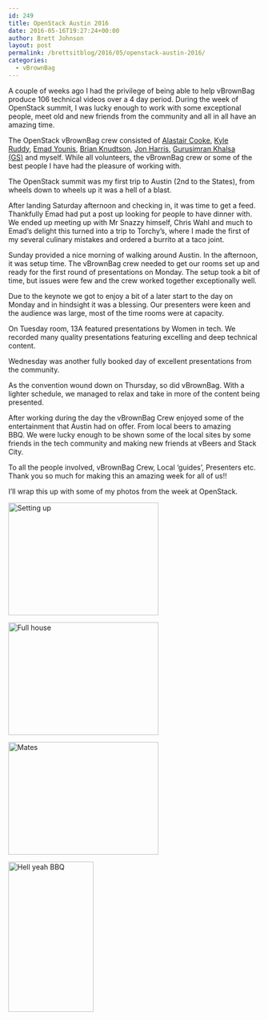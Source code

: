```yaml
---
id: 249
title: OpenStack Austin 2016
date: 2016-05-16T19:27:24+00:00
author: Brett Johnson
layout: post
permalink: /brettsitblog/2016/05/openstack-austin-2016/
categories:
  - vBrownBag
---
```

A couple of weeks ago I had the privilege of being able to help vBrownBag produce 106 technical videos over a 4 day period. During the week of OpenStack summit, I was lucky enough to work with some exceptional people, meet old and new friends from the community and all in all have an amazing time.

The OpenStack vBrownBag crew consisted of [Alastair Cooke](https://twitter.com/DemitasseNZ), [Kyle Ruddy](https://twitter.com/kmruddy), [Emad Younis](https://twitter.com/Emad_Younis), [Brian Knudtson](https://twitter.com/bknudtson), [Jon Harris](https://twitter.com/JonOnDaCloud), [Gurusimran Khalsa (GS)](https://twitter.com/gurusimran) and myself. While all volunteers, the vBrownBag crew or some of the best people I have had the pleasure of working with.

The OpenStack summit was my first trip to Austin (2nd to the States), from wheels down to wheels up it was a hell of a blast.

After landing Saturday afternoon and checking in, it was time to get a feed. Thankfully Emad had put a post up looking for people to have dinner with. We ended up meeting up with Mr Snazzy himself, Chris Wahl and much to Emad&#8217;s delight this turned into a trip to Torchy&#8217;s, where I made the first of my several culinary mistakes and ordered a burrito at a taco joint.

Sunday provided a nice morning of walking around Austin. In the afternoon, it was setup time. The vBrownBag crew needed to get our rooms set up and ready for the first round of presentations on Monday. The setup took a bit of time, but issues were few and the crew worked together exceptionally well.

Due to the keynote we got to enjoy a bit of a later start to the day on Monday and in hindsight it was a blessing. Our presenters were keen and the audience was large, most of the time rooms were at capacity.

On Tuesday room, 13A featured presentations by Women in tech. We recorded many quality presentations featuring excelling and deep technical content.

Wednesday was another fully booked day of excellent presentations from the community.

As the convention wound down on Thursday, so did vBrownBag. With a lighter schedule, we managed to relax and take in more of the content being presented.

<p style="text-align: left;">
  After working during the day the vBrownBag Crew enjoyed some of the entertainment that Austin had on offer. From local beers to amazing BBQ. We were lucky enough to be shown some of the local sites by some friends in the tech community and making new friends at vBeers and Stack City.
</p>

<p style="text-align: left;">
  To all the people involved, vBrownBag Crew, Local &#8216;guides&#8217;, Presenters etc. Thank you so much for making this an amazing week for all of us!!
</p>

<p style="text-align: left;">
  I&#8217;ll wrap this up with some of my photos from the week at OpenStack.
</p>

<p style="text-align: left;">
  <a href="https://sdbrett.com/BrettsITBlog/wp-content/uploads/2016/05/Photo-25-04-2016-6-33-48-AM-CROP.jpg"><img class="alignleft wp-image-274 size-medium" src="https://sdbrett.com/BrettsITBlog/wp-content/uploads/2016/05/Photo-25-04-2016-6-33-48-AM-CROP-300x225.jpg" alt="Setting up" width="300" height="225" srcset="https://sdbrett.com/assets/images2016/05/Photo-25-04-2016-6-33-48-AM-CROP-300x225.jpg 300w, https://sdbrett.com/assets/images2016/05/Photo-25-04-2016-6-33-48-AM-CROP-768x576.jpg 768w, https://sdbrett.com/assets/images2016/05/Photo-25-04-2016-6-33-48-AM-CROP-1024x768.jpg 1024w" sizes="(max-width: 300px) 100vw, 300px" /></a>
</p>

<p style="text-align: left;">
  <a href="https://sdbrett.com/BrettsITBlog/wp-content/uploads/2016/05/Photo-26-04-2016-3-11-26-AM-CROP.jpg"><img class="alignleft wp-image-275 size-medium" src="https://sdbrett.com/BrettsITBlog/wp-content/uploads/2016/05/Photo-26-04-2016-3-11-26-AM-CROP-300x225.jpg" alt="Full house" width="300" height="225" srcset="https://sdbrett.com/assets/images2016/05/Photo-26-04-2016-3-11-26-AM-CROP-300x225.jpg 300w, https://sdbrett.com/assets/images2016/05/Photo-26-04-2016-3-11-26-AM-CROP-768x576.jpg 768w, https://sdbrett.com/assets/images2016/05/Photo-26-04-2016-3-11-26-AM-CROP-1024x768.jpg 1024w" sizes="(max-width: 300px) 100vw, 300px" /></a>
</p>

<p style="text-align: left;">
  <a href="https://sdbrett.com/BrettsITBlog/wp-content/uploads/2016/05/Photo-26-04-2016-11-28-53-AM-CROP.jpg"><img class="alignleft wp-image-276 size-medium" src="https://sdbrett.com/BrettsITBlog/wp-content/uploads/2016/05/Photo-26-04-2016-11-28-53-AM-CROP-300x225.jpg" alt="Mates" width="300" height="225" srcset="https://sdbrett.com/assets/images2016/05/Photo-26-04-2016-11-28-53-AM-CROP-300x225.jpg 300w, https://sdbrett.com/assets/images2016/05/Photo-26-04-2016-11-28-53-AM-CROP-768x576.jpg 768w, https://sdbrett.com/assets/images2016/05/Photo-26-04-2016-11-28-53-AM-CROP-1024x768.jpg 1024w" sizes="(max-width: 300px) 100vw, 300px" /></a>
</p>

<p style="text-align: left;">
  <a href="https://sdbrett.com/BrettsITBlog/wp-content/uploads/2016/05/Photo-27-04-2016-10-56-12-AM-CROP.jpg"><img class="alignnone wp-image-277 size-medium" src="https://sdbrett.com/BrettsITBlog/wp-content/uploads/2016/05/Photo-27-04-2016-10-56-12-AM-CROP-170x300.jpg" alt="Hell yeah BBQ" width="170" height="300" srcset="https://sdbrett.com/assets/images2016/05/Photo-27-04-2016-10-56-12-AM-CROP-170x300.jpg 170w, https://sdbrett.com/assets/images2016/05/Photo-27-04-2016-10-56-12-AM-CROP-768x1354.jpg 768w, https://sdbrett.com/assets/images2016/05/Photo-27-04-2016-10-56-12-AM-CROP-581x1024.jpg 581w, https://sdbrett.com/assets/images2016/05/Photo-27-04-2016-10-56-12-AM-CROP.jpg 1089w" sizes="(max-width: 170px) 100vw, 170px" /></a>
</p>